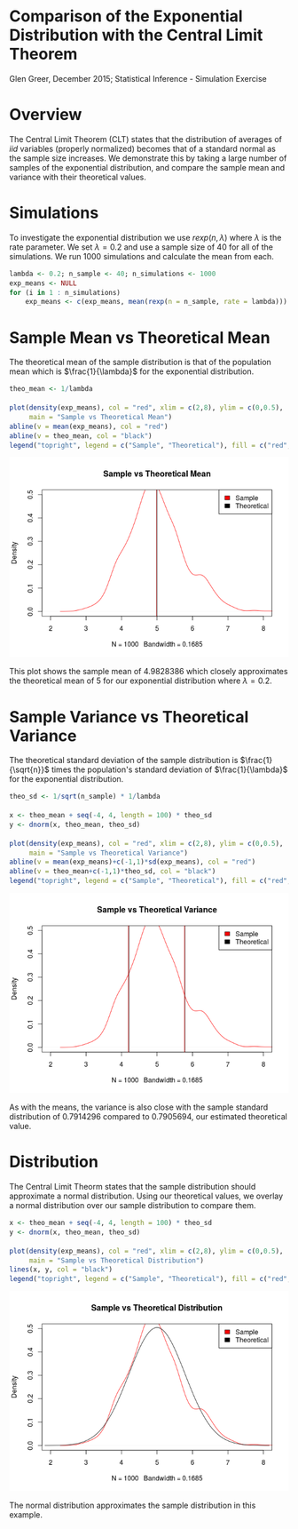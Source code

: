 # Comparison of the Exponential Distribution with the Central Limit Theorem
Glen Greer, December 2015; Statistical Inference - Simulation Exercise  

# Overview

The Central Limit Theorem (CLT) states that the distribution of averages of _iid_ variables (properly normalized) becomes that of a standard normal as the sample size increases.  We demonstrate this by taking a large number of samples of the exponential distribution, and compare the sample mean and variance with their theoretical values.

# Simulations

To investigate the exponential distribution we use $rexp(n, \lambda)$ where $\lambda$ is the rate parameter.  We set $\lambda = 0.2$ and use a sample size of $40$ for all of the simulations. We run $1000$ simulations and calculate the mean from each.


```r
lambda <- 0.2; n_sample <- 40; n_simulations <- 1000
exp_means <- NULL
for (i in 1 : n_simulations)
    exp_means <- c(exp_means, mean(rexp(n = n_sample, rate = lambda)))
```

# Sample Mean vs Theoretical Mean

The theoretical mean of the sample distribution is that of the population mean which is $\frac{1}{\lambda}$ for the exponential distribution.


```r
theo_mean <- 1/lambda

plot(density(exp_means), col = "red", xlim = c(2,8), ylim = c(0,0.5),
     main = "Sample vs Theoretical Mean")
abline(v = mean(exp_means), col = "red")
abline(v = theo_mean, col = "black")
legend("topright", legend = c("Sample", "Theoretical"), fill = c("red", "black"))
```

![](report1_files/figure-html/unnamed-chunk-2-1.png) 

This plot shows the sample mean of 4.9828386 which closely approximates the theoretical mean of 5 for our exponential distribution where $\lambda = 0.2$.

# Sample Variance vs Theoretical Variance

The theoretical standard deviation of the sample distribution is $\frac{1}{\sqrt{n}}$ times the population's standard deviation of $\frac{1}{\lambda}$ for the exponential distribution.


```r
theo_sd <- 1/sqrt(n_sample) * 1/lambda

x <- theo_mean + seq(-4, 4, length = 100) * theo_sd
y <- dnorm(x, theo_mean, theo_sd)

plot(density(exp_means), col = "red", xlim = c(2,8), ylim = c(0,0.5),
     main = "Sample vs Theoretical Variance")
abline(v = mean(exp_means)+c(-1,1)*sd(exp_means), col = "red")
abline(v = theo_mean+c(-1,1)*theo_sd, col = "black")
legend("topright", legend = c("Sample", "Theoretical"), fill = c("red", "black"))
```

![](report1_files/figure-html/unnamed-chunk-3-1.png) 

As with the means, the variance is also close with the sample standard distribution of 0.7914296 compared to 0.7905694, our estimated theoretical value.

# Distribution

The Central Limit Theorm states that the sample distribution should approximate a normal distribution. Using our theoretical values, we overlay a normal distribution over our sample distribution to compare them.


```r
x <- theo_mean + seq(-4, 4, length = 100) * theo_sd
y <- dnorm(x, theo_mean, theo_sd)

plot(density(exp_means), col = "red", xlim = c(2,8), ylim = c(0,0.5),
     main = "Sample vs Theoretical Distribution")
lines(x, y, col = "black")
legend("topright", legend = c("Sample", "Theoretical"), fill = c("red", "black"))
```

![](report1_files/figure-html/unnamed-chunk-4-1.png) 

The normal distribution approximates the sample distribution in this example.
